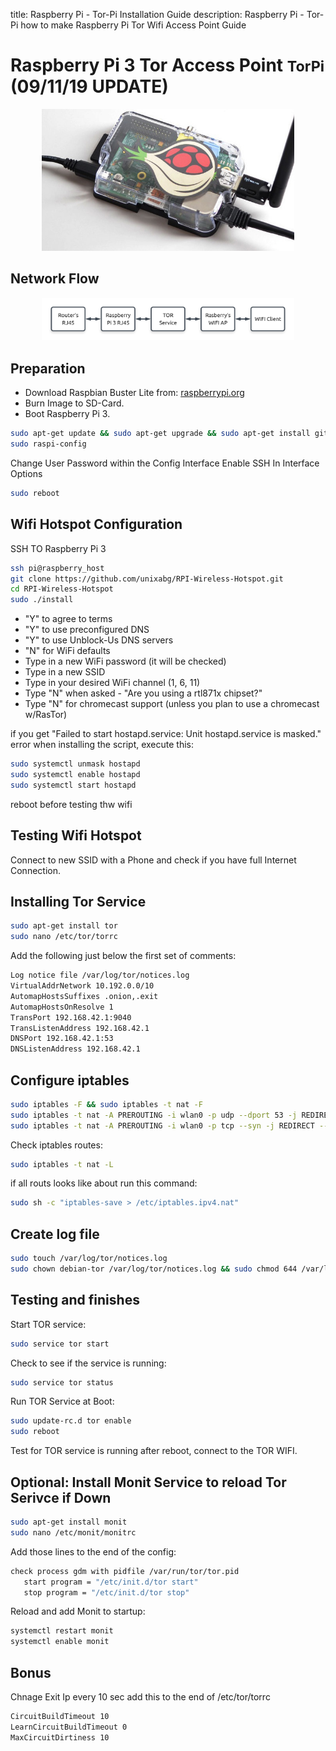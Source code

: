 title: Raspberry Pi - Tor-Pi Installation Guide
description: Raspberry Pi - Tor-Pi how to make Raspberry Pi Tor Wifi Access Point Guide

<link rel="stylesheet" href="/assets/CSS/roundedCorners.css">

# Raspberry Pi 3 Tor Access Point <small>TorPi</small> (09/11/19 UPDATE)

<div style="width:80%; margin:0 auto">
   <img src="/assets/images/RaspberryPi/torpi.jpg" alt="TorPi">
</div>

## Network Flow

<div style="width:80%; margin:0 auto">
   <img src="/assets/images/RaspberryPi/raspberryPi3TorAccessPoint.png" alt="Tor-Pi Network Flow">
</div>

## Preparation

- Download Raspbian Buster Lite from: [raspberrypi.org](https://www.raspberrypi.org/downloads/raspbian/)
- Burn Image to SD-Card.
- Boot Raspberry Pi 3.

```bash
sudo apt-get update && sudo apt-get upgrade && sudo apt-get install git
sudo raspi-config
```

Change User Password within the Config Interface
Enable SSH In Interface Options

```bash
sudo reboot
```

## Wifi Hotspot Configuration

SSH TO Raspberry Pi 3

```bash
ssh pi@raspberry_host
git clone https://github.com/unixabg/RPI-Wireless-Hotspot.git
cd RPI-Wireless-Hotspot
sudo ./install
```

* "Y" to agree to terms
* "Y" to use preconfigured DNS
* "Y" to use Unblock-Us DNS servers
* "N" for WiFi defaults
* Type in a new WiFi password (it will be checked)
* Type in a new SSID
* Type in your desired WiFi channel (1, 6, 11)
* Type "N" when asked - "Are you using a rtl871x chipset?"
* Type "N" for chromecast support (unless you plan to use a chromecast w/RasTor)

if you get "Failed to start hostapd.service: Unit hostapd.service is masked." error when installing the script, execute this:

```bash
sudo systemctl unmask hostapd
sudo systemctl enable hostapd
sudo systemctl start hostapd
```

reboot before testing thw wifi

## Testing Wifi Hotspot

Connect to new SSID with a Phone and check if you have full Internet Connection.

## Installing Tor Service

```bash
sudo apt-get install tor
sudo nano /etc/tor/torrc
```

Add the following just below the first set of comments:

```bash
Log notice file /var/log/tor/notices.log
VirtualAddrNetwork 10.192.0.0/10
AutomapHostsSuffixes .onion,.exit
AutomapHostsOnResolve 1
TransPort 192.168.42.1:9040
TransListenAddress 192.168.42.1
DNSPort 192.168.42.1:53
DNSListenAddress 192.168.42.1
```

## Configure iptables

```bash
sudo iptables -F && sudo iptables -t nat -F
sudo iptables -t nat -A PREROUTING -i wlan0 -p udp --dport 53 -j REDIRECT --to-ports 53
sudo iptables -t nat -A PREROUTING -i wlan0 -p tcp --syn -j REDIRECT --to-ports 9040
```

Check iptables routes:

```bash
sudo iptables -t nat -L
```

if all routs looks like about run this command:

```bash
sudo sh -c "iptables-save > /etc/iptables.ipv4.nat"
```

## Create log file

```bash
sudo touch /var/log/tor/notices.log
sudo chown debian-tor /var/log/tor/notices.log && sudo chmod 644 /var/log/tor/notices.log
```

## Testing and finishes

Start TOR service:

```bash
sudo service tor start
```

Check to see if the service is running:

```bash
sudo service tor status
```

Run TOR Service at Boot:

```bash
sudo update-rc.d tor enable
sudo reboot
```

Test for TOR service is running after reboot, connect to the TOR WIFI.

## Optional: Install Monit Service to reload Tor Serivce if Down

```bash
sudo apt-get install monit
sudo nano /etc/monit/monitrc
```

Add those lines to the end of the config:

```bash
check process gdm with pidfile /var/run/tor/tor.pid
   start program = "/etc/init.d/tor start"
   stop program = "/etc/init.d/tor stop"
```

Reload and add Monit to startup:

```bash
systemctl restart monit
systemctl enable monit
```

## Bonus

Chnage Exit Ip every 10 sec
add this to the end of /etc/tor/torrc

```bash
CircuitBuildTimeout 10
LearnCircuitBuildTimeout 0
MaxCircuitDirtiness 10
```
